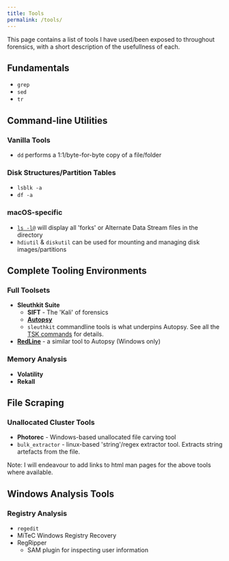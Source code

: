 ```yaml
---
title: Tools
permalink: /tools/
---
```

This page contains a list of tools I have used/been exposed to throughout forensics, with a short description of the usefullness of each.

## Fundamentals
* `grep` 
* `sed`
* `tr`

## Command-line Utilities
### Vanilla Tools
* `dd` performs a 1:1/byte-for-byte copy of a file/folder

### Disk Structures/Partition Tables
* `lsblk -a`
* `df -a`

### macOS-specific
* [`ls -l@`](<https://ss64.com/osx/ls.html>) will display all 'forks' or Alternate Data Stream files in the directory
* `hdiutil` & `diskutil` can be used for mounting and managing disk images/partitions

## Complete Tooling Environments
### Full Toolsets
* **Sleuthkit Suite**
	* **SIFT** - The 'Kali' of forensics
	* **[Autopsy](<https://www.sleuthkit.org/autopsy/>)**
	* `sleuthkit` commandline tools is what underpins Autopsy. See all the [TSK commands](<https://wiki.sleuthkit.org/index.php?title=TSK_Tool_Overview>) for details. 
* **[RedLine](<https://www.fireeye.com/services/freeware/redline.html>)** - a similar tool to Autopsy (Windows only)

### Memory Analysis
* **Volatility**
* **Rekall**

## File Scraping
### Unallocated Cluster Tools
* **Photorec** - Windows-based unallocated file carving tool
* `bulk_extractor` - linux-based 'string'/regex extractor tool. Extracts string artefacts from the file. 

Note: I will endeavour to add links to html man pages for the above tools where available.

## Windows Analysis Tools
### Registry Analysis
* `regedit`
* MiTeC Windows Registry Recovery
* RegRipper
	* SAM plugin for inspecting user information
